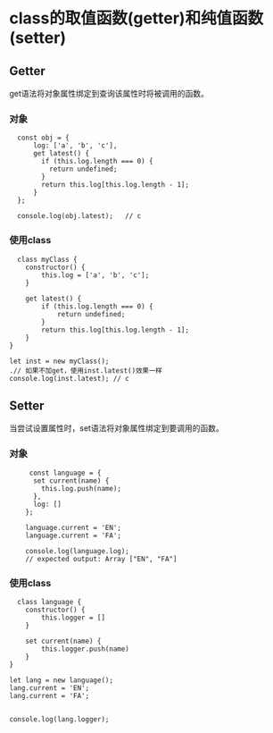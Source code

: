 # class的取值函数(getter)和纯值函数(setter)

## Getter
get语法将对象属性绑定到查询该属性时将被调用的函数。

### 对象

```
  const obj = {
	  log: ['a', 'b', 'c'],
	  get latest() {
	    if (this.log.length === 0) {
	      return undefined;
	    }
	    return this.log[this.log.length - 1];
	  }
  };
  
  console.log(obj.latest);   // c
```

### 使用class 


```
  class myClass {
    constructor() {
        this.log = ['a', 'b', 'c'];
    }

    get latest() {
        if (this.log.length === 0) {
            return undefined;
        }
        return this.log[this.log.length - 1];
    }
}

let inst = new myClass();
.// 如果不加get，使用inst.latest()效果一样
console.log(inst.latest); // c
```

## Setter

当尝试设置属性时，set语法将对象属性绑定到要调用的函数。

### 对象

```
     const language = {
	  set current(name) {
	    this.log.push(name);
	  },
	  log: []
	};
	
	language.current = 'EN';
	language.current = 'FA';
	
	console.log(language.log);
	// expected output: Array ["EN", "FA"]
```

### 使用class 

```
  class language {
    constructor() {   
        this.logger = []
    }
    
    set current(name) {
        this.logger.push(name)
    }
}

let lang = new language();
lang.current = 'EN';
lang.current = 'FA';


console.log(lang.logger);
```




